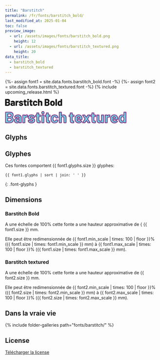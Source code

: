 ```yaml
---
title: "Barstitch"
permalink: /fr/fonts/barstitch_bold/
last_modified_at: 2025-01-04
toc: false
preview_image:
  - url: /assets/images/fonts/barstitch_bold.png
    height: 12
  - url: /assets/images/fonts/barstitch_textured.png
    height: 20
data_title:
  - barstitch_bold
  - barstitch_textured
---
```

{%- assign font1 = site.data.fonts.barstitch_bold.font -%}
{%- assign font2 = site.data.fonts.barstitch_textured.font -%}
{% include upcoming_release.html %}

<img 
     src="/assets/images/fonts/barstitch_bold.png"
     alt="Barstitch Bold" height="23">

<img 
     src="/assets/images/fonts/barstitch_textured.png"
     alt="Barstitch textured" height="40">

## Glyphs

## Glyphes

Ces fontes comportent  {{ font1.glyphs.size }} glyphes:

```
{{ font1.glyphs | sort | join: ' ' }}
```
{: .font-glyphs }


## Dimensions
### Barstitch Bold

A une échelle de  100% cette fonte a une hauteur approximative de { {{ font1.size }} mm. 

Elle peut être redimensionnée de {{ font1.min_scale | times: 100 | floor }}% ({{ font1.size | times: font1.min_scale }} mm)
à {{ font1.max_scale | times: 100 | floor }}% ({{ font1.size | times: font1.max_scale }} mm).

### Barstitch textured

A une échelle de  100% cette fonte a une hauteur approximative de  {{ font2.size }} mm. 

Elle peut être redimensionnée de {{ font2.min_scale | times: 100 | floor }}% ({{ font2.size | times: font2.min_scale }} mm)
à  {{ font2.max_scale | times: 100 | floor }}% ({{ font2.size | times: font2.max_scale }} mm).


## Dans la vraie vie 

{% include folder-galleries path="fonts/barstitch/" %}

## License

[Télécharger la license](https://github.com/inkstitch/inkstitch/tree/main/fonts/barstitch_bold/LICENSE)
